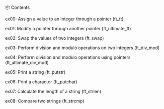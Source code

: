   📦 Contents

  ex00: Assign a value to an integer through a pointer (ft_ft)
  
  ex01: Modify a pointer through another pointer (ft_ultimate_ft)
  
  ex02: Swap the values of two integers (ft_swap)
  
  ex03: Perform division and modulo operations on two integers (ft_div_mod)
  
  ex04: Perform division and modulo operations using pointers (ft_ultimate_div_mod)
  
  ex05: Print a string (ft_putstr)

  ex06: Print a character (ft_putchar)
  
  ex07: Calculate the length of a string (ft_strlen)
  
  ex08: Compare two strings (ft_strcmp)
